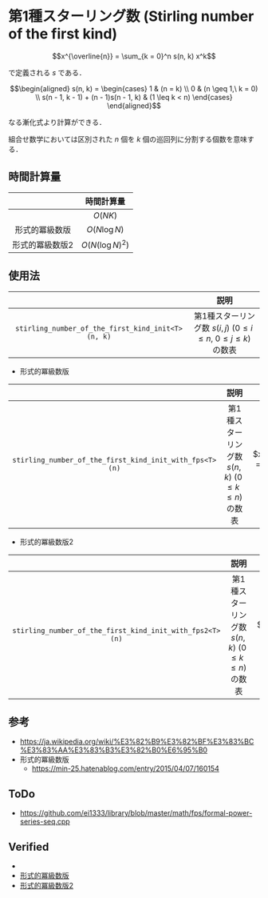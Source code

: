 # 第1種スターリング数 (Stirling number of the first kind)

$$x^{\overline{n}} = \sum_{k = 0}^n s(n, k) x^k$$

で定義される $s$ である．

$$\begin{aligned} s(n, k) = \begin{cases} 1 & (n = k) \\ 0 & (n \geq 1,\ k = 0) \\ s(n - 1, k - 1) + (n - 1)s(n - 1, k) & (1 \leq k < n) \end{cases} \end{aligned}$$

なる漸化式より計算ができる．

組合せ数学においては区別された $n$ 個を $k$ 個の巡回列に分割する個数を意味する．


## 時間計算量

||時間計算量|
|:--:|:--:|
||$O(NK)$|
|形式的冪級数版|$O(N\log{N})$|
|形式的冪級数版2|$O(N(\log{N})^2)$|


## 使用法

||説明|
|:--:|:--:|
|`stirling_number_of_the_first_kind_init<T>(n, k)`|第1種スターリング数 $s(i, j) \ (0 \leq i \leq n,\ 0 \leq j \leq k)$ の数表|

- 形式的冪級数版

||説明|備考|
|:--:|:--:|:--:|
|`stirling_number_of_the_first_kind_init_with_fps<T>(n)`|第1種スターリング数 $s(n, k) \ (0 \leq k \leq n)$ の数表|$x^{\underline{n}} = \sum_{k = 0}^n s(n, k) x^k$|

- 形式的冪級数版2

||説明|備考|
|:--:|:--:|:--:|
|`stirling_number_of_the_first_kind_init_with_fps2<T>(n)`|第1種スターリング数 $s(n, k) \ (0 \leq k \leq n)$ の数表|$x^{\underline{n}} = \sum_{k = 0}^n s(n, k) x^k$|


## 参考

- https://ja.wikipedia.org/wiki/%E3%82%B9%E3%82%BF%E3%83%BC%E3%83%AA%E3%83%B3%E3%82%B0%E6%95%B0
- 形式的冪級数版
  - https://min-25.hatenablog.com/entry/2015/04/07/160154

## ToDo

- https://github.com/ei1333/library/blob/master/math/fps/formal-power-series-seq.cpp


## Verified

- []()
- [形式的冪級数版](https://judge.yosupo.jp/submission/4637)
- [形式的冪級数版2](https://judge.yosupo.jp/submission/4638)
